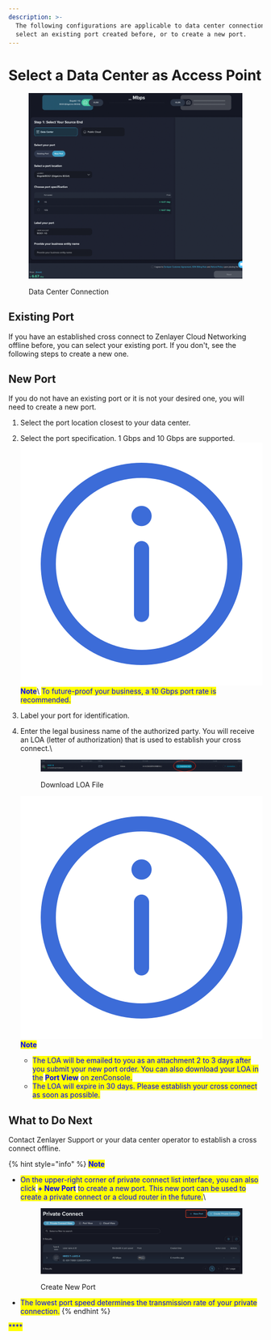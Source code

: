 ```yaml
---
description: >-
  The following configurations are applicable to data center connection. You can
  select an existing port created before, or to create a new port.
---
```


# Select a Data Center as Access Point

<figure><img src="../../../.gitbook/assets/image (15) (1).png" alt=""><figcaption><p>Data Center Connection</p></figcaption></figure>

## **Existing Port**

If you have an established cross connect to Zenlayer Cloud Networking offline before, you can select your existing port. If you don't, see the following steps to create a new one.



## **New Port**

If you do not have an existing port or it is not your desired one, you will need to create a new port.

1. Select the port location closest to your data center.
2. Select the port specification. 1 Gbps and 10 Gbps are supported.\
   <img src="../../../.gitbook/assets/Icon.svg" alt="" data-size="line"><mark style="color:blue;">**Note**</mark>\ <mark style="color:blue;">To future-proof your business, a 10 Gbps port rate is recommended.</mark>
3. Label your port for identification.
4.  Enter the legal business name of the authorized party. You will receive an LOA (letter of authorization) that is used to establish your cross connect.\


    <figure><img src="../../../.gitbook/assets/Article_2 (3) (1).jpg" alt=""><figcaption><p>Download LOA File</p></figcaption></figure>

    <img src="../../../.gitbook/assets/Icon.svg" alt="" data-size="line"><mark style="color:blue;">**Note**</mark>

    * <mark style="color:blue;">The LOA will be emailed to you as an attachment 2 to 3 days after you submit your new port order. You can also download your LOA in the</mark> <mark style="color:blue;"></mark><mark style="color:blue;">**Port View**</mark> <mark style="color:blue;"></mark><mark style="color:blue;">on zenConsole.</mark>
    * <mark style="color:blue;">The LOA will expire in 30 days. Please establish your cross connect as soon as possible.</mark>



## What to Do Next

Contact Zenlayer Support or your data center operator to establish a cross connect offline.

{% hint style="info" %}
<mark style="color:blue;">**Note**</mark>

*   <mark style="color:blue;">On the upper-right corner of private connect list interface, you can also click</mark> <mark style="color:blue;"></mark><mark style="color:blue;">**+ New Port**</mark> <mark style="color:blue;"></mark><mark style="color:blue;">to create a new port. This new port can be used to create a private connect or a cloud router in the future.</mark>\ <mark style="color:blue;"></mark>

    <figure><img src="../../../.gitbook/assets/image (12) (1).png" alt=""><figcaption><p>Create New Port</p></figcaption></figure>
* <mark style="color:blue;">The lowest port speed determines the transmission rate of your private connection.</mark>
{% endhint %}

<mark style="color:blue;">****</mark>
